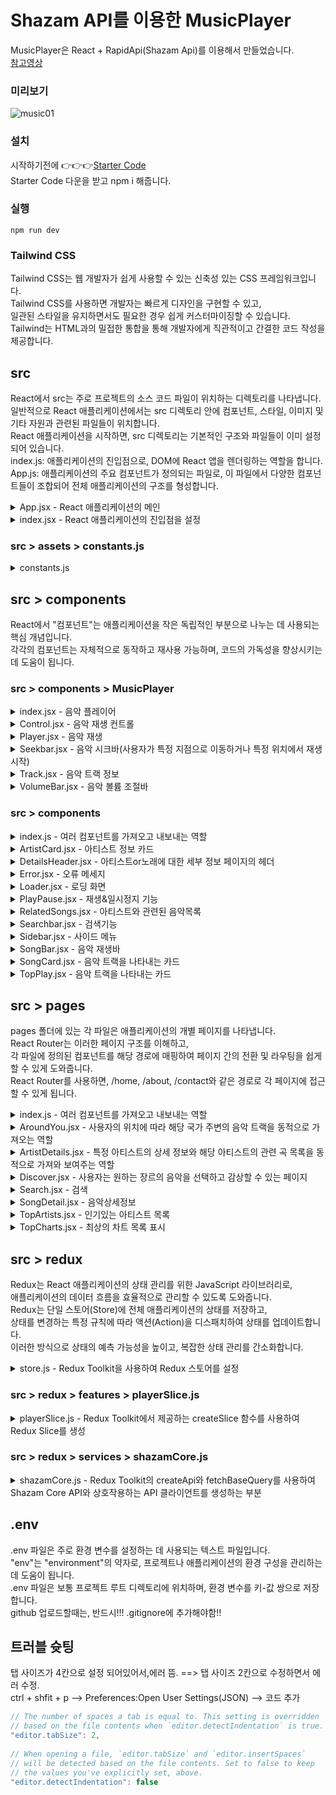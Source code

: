 # Shazam API를 이용한 MusicPlayer
MusicPlayer은 React + RapidApi(Shazam Api)를 이용해서 만들었습니다.<br>
[참고영상](https://www.youtube.com/watch?v=I1cpb0tYV74&t)<br>

### 미리보기
![music01](https://github.com/jinhomun/project_music_player/assets/144635699/bcc1601f-81d2-431e-ad97-5acb2f163ead)

### 설치
시작하기전에 👉👉👉[Starter Code](https://drive.google.com/file/d/1iTlXIZ4T3BBKjgLMsDpQn-Eux1B3ZyXO/view)<br>
Starter Code 다운을 받고 npm i 해줍니다.<br>

### 실행
`npm run dev`

### Tailwind CSS
Tailwind CSS는 웹 개발자가 쉽게 사용할 수 있는 신축성 있는 CSS 프레임워크입니다. <br>
Tailwind CSS를 사용하면 개발자는 빠르게 디자인을 구현할 수 있고, <br>
일관된 스타일을 유지하면서도 필요한 경우 쉽게 커스터마이징할 수 있습니다.<br>
Tailwind는 HTML과의 밀접한 통합을 통해 개발자에게 직관적이고 간결한 코드 작성을 제공합니다.<br>

## src
React에서 src는 주로 프로젝트의 소스 코드 파일이 위치하는 디렉토리를 나타냅니다.<br>
일반적으로 React 애플리케이션에서는 src 디렉토리 안에 컴포넌트, 스타일, 이미지 및 기타 자원과 관련된 파일들이 위치합니다.<br>
React 애플리케이션을 시작하면, src 디렉토리는 기본적인 구조와 파일들이 이미 설정되어 있습니다.<br>
index.js: 애플리케이션의 진입점으로, DOM에 React 앱을 렌더링하는 역할을 합니다.<br>
App.js: 애플리케이션의 주요 컴포넌트가 정의되는 파일로, 이 파일에서 다양한 컴포넌트들이 조합되어 전체 애플리케이션의 구조를 형성합니다.<br>

<details>
<summary>App.jsx - React 애플리케이션의 메인 </summary>
<br>
App 컴포넌트는 각 페이지에 대한 라우팅 및 레이아웃을 조율하며,<br> 
상태 관리를 위해 Redux의 useSelector를 사용하여 현재 재생 중인 노래 정보를 추적합니다.<br>
<br>

```js
import { useSelector } from 'react-redux';
import { Route, Routes } from 'react-router-dom';

import { Searchbar, Sidebar, MusicPlayer, TopPlay } from './components';
import { ArtistDetails, TopArtists, AroundYou, Discover, Search, SongDetails, TopCharts } from './pages';

const App = () => {
  const { activeSong } = useSelector((state) => state.player);

  return (
    <div className="relative flex">
      <Sidebar />
      <div className="flex-1 flex flex-col bg-gradient-to-br from-black to-[#121286]">
        <Searchbar />

        <div className="px-6 h-[calc(100vh-72px)] overflow-y-scroll hide-scrollbar flex xl:flex-row flex-col-reverse">
          <div className="flex-1 h-fit pb-40">
            <Routes>
              <Route path="/" element={<Discover />} />
              <Route path="/top-artists" element={<TopArtists />} />
              <Route path="/top-charts" element={<TopCharts />} />
              <Route path="/around-you" element={<AroundYou />} />
              <Route path="/artists/:id" element={<ArtistDetails />} />
              <Route path="/songs/:songid" element={<SongDetails />} />
              <Route path="/search/:searchTerm" element={<Search />} />
            </Routes>
          </div>
          <div className="xl:sticky relative top-0 h-fit">
            <TopPlay />
          </div>
        </div>
      </div>

      {activeSong?.title && (
        <div className="absolute h-28 bottom-0 left-0 right-0 flex animate-slideup bg-gradient-to-br from-white/10 to-[#2a2a80] backdrop-blur-lg rounded-t-3xl z-10">
          <MusicPlayer />
        </div>
      )}
    </div>
  );
};

export default App;
```
</details>

<details>
<summary>index.jsx - React 애플리케이션의 진입점을 설정</summary>
<br>
이 코드는 React 앱의 시작점으로, React 앱을 구성하고<br>
Redux 스토어와 React Router를 통합하여 전반적인 애플리케이션의 기반을 마련합니다.<br>
<br>

```js
import React from 'react';
import ReactDOM from 'react-dom/client';
import { BrowserRouter as Router } from 'react-router-dom';
import { Provider } from 'react-redux';

import './index.css';
import App from './App';
import { store } from './redux/store';

ReactDOM.createRoot(document.getElementById('root')).render(
  <React.StrictMode>
    <Provider store={store}>
      <Router>
        <App />
      </Router>
    </Provider>
  </React.StrictMode>,
);
```
</details>

### src > assets > constants.js

<details>

<summary>constants.js</summary>
<br>
React 애플리케이션에서 사용될 장르와 네비게이션 링크를 정의하는 부분이고,<br>
'react-icons/hi'에서 불러온 아이콘들은 네비게이션 링크에 그래픽적 표현으로 사용됩니다.<br>
<br>

```js
import { HiOutlineHashtag, HiOutlineHome, HiOutlinePhotograph, HiOutlineUserGroup } from 'react-icons/hi';

export const genres = [
  { title: 'Pop', value: 'POP' },
  { title: 'Hip-Hop', value: 'HIP_HOP_RAP' },
  { title: 'Dance', value: 'DANCE' },
  { title: 'Electronic', value: 'ELECTRONIC' },
  { title: 'Soul', value: 'SOUL_RNB' },
  { title: 'Alternative', value: 'ALTERNATIVE' },
  { title: 'Rock', value: 'ROCK' },
  { title: 'Latin', value: 'LATIN' },
  { title: 'Film', value: 'FILM_TV' },
  { title: 'Country', value: 'COUNTRY' },
  { title: 'Worldwide', value: 'WORLDWIDE' },
  { title: 'Reggae', value: 'REGGAE_DANCE_HALL' },
  { title: 'House', value: 'HOUSE' },
  { title: 'K-Pop', value: 'K_POP' },
];

export const links = [
  { name: 'Discover', to: '/', icon: HiOutlineHome },
  { name: 'Around You', to: '/around-you', icon: HiOutlinePhotograph },
  { name: 'Top Artists', to: '/top-artists', icon: HiOutlineUserGroup },
  { name: 'Top Charts', to: '/top-charts', icon: HiOutlineHashtag },
];
```
</details>

## src > components
React에서 "컴포넌트"는 애플리케이션을 작은 독립적인 부분으로 나누는 데 사용되는 핵심 개념입니다.<br>
각각의 컴포넌트는 자체적으로 동작하고 재사용 가능하며, 코드의 가독성을 향상시키는데 도움이 됩니다. <br>

### src > components > MusicPlayer

<details>
<summary>index.jsx - 음악 플레이어</summary>
<br>
이 코드는 React로 작성된 "MusicPlayer" 컴포넌트를 정의하고 있습니다.<br> 
이 컴포넌트는 음악 플레이어의 주요 기능을 제공하며, Redux를 사용하여 상태를 관리합니다. <br>
<br>

```js
import React from 'react';
import { MdSkipNext, MdSkipPrevious } from 'react-icons/md';
import { BsArrowRepeat, BsFillPauseFill, BsFillPlayFill, BsShuffle } from 'react-icons/bs';

const Controls = ({ isPlaying, repeat, setRepeat, shuffle, setShuffle, currentSongs, handlePlayPause, handlePrevSong, handleNextSong }) => (
  <div className="flex items-center justify-around md:w-36 lg:w-52 2xl:w-80">
    <BsArrowRepeat size={20} color={repeat ? 'red' : 'white'} onClick={() => setRepeat((prev) => !prev)} className="hidden sm:block cursor-pointer" />
    {currentSongs?.length && <MdSkipPrevious size={30} color="#FFF" className="cursor-pointer" onClick={handlePrevSong} />}
    {isPlaying ? (
      <BsFillPauseFill size={45} color="#FFF" onClick={handlePlayPause} className="cursor-pointer" />
    ) : (
      <BsFillPlayFill size={45} color="#FFF" onClick={handlePlayPause} className="cursor-pointer" />
    )}
    {currentSongs?.length && <MdSkipNext size={30} color="#FFF" className="cursor-pointer" onClick={handleNextSong} />}
    <BsShuffle size={20} color={shuffle ? 'red' : 'white'} onClick={() => setShuffle((prev) => !prev)} className="hidden sm:block cursor-pointer" />
  </div>
);

export default Controls;

```
</details>

<details>
<summary>Control.jsx - 음악 재생 컨트롤</summary>
<br>
이 코드는 음악 재생 컨트롤을 담당하는 React 컴포넌트인 Controls를 정의하고 있습니다. <br>
<br>

```js
import React from 'react';
import { MdSkipNext, MdSkipPrevious } from 'react-icons/md';
import { BsArrowRepeat, BsFillPauseFill, BsFillPlayFill, BsShuffle } from 'react-icons/bs';

const Controls = ({ isPlaying, repeat, setRepeat, shuffle, setShuffle, currentSongs, handlePlayPause, handlePrevSong, handleNextSong }) => (
  <div className="flex items-center justify-around md:w-36 lg:w-52 2xl:w-80">
    <BsArrowRepeat size={20} color={repeat ? 'red' : 'white'} onClick={() => setRepeat((prev) => !prev)} className="hidden sm:block cursor-pointer" />
    {currentSongs?.length && <MdSkipPrevious size={30} color="#FFF" className="cursor-pointer" onClick={handlePrevSong} />}
    {isPlaying ? (
      <BsFillPauseFill size={45} color="#FFF" onClick={handlePlayPause} className="cursor-pointer" />
    ) : (
      <BsFillPlayFill size={45} color="#FFF" onClick={handlePlayPause} className="cursor-pointer" />
    )}
    {currentSongs?.length && <MdSkipNext size={30} color="#FFF" className="cursor-pointer" onClick={handleNextSong} />}
    <BsShuffle size={20} color={shuffle ? 'red' : 'white'} onClick={() => setShuffle((prev) => !prev)} className="hidden sm:block cursor-pointer" />
  </div>
);

export default Controls;

```
</details>

<details>
<summary>Player.jsx - 음악 재생</summary>
<br>
React에서 음악 재생을 담당하는 Player 컴포넌트를 정의하고 있습니다. <br>
<br>

```js
/* eslint-disable jsx-a11y/media-has-caption */
import React, { useRef, useEffect } from 'react';

const Player = ({ activeSong, isPlaying, volume, seekTime, onEnded, onTimeUpdate, onLoadedData, repeat }) => {
  const ref = useRef(null);
  // eslint-disable-next-line no-unused-expressions
  if (ref.current) {
    if (isPlaying) {
      ref.current.play();
    } else {
      ref.current.pause();
    }
  }

  useEffect(() => {
    ref.current.volume = volume;
  }, [volume]);
  // updates audio element only on seekTime change (and not on each rerender):
  useEffect(() => {
    ref.current.currentTime = seekTime;
  }, [seekTime]);

  return (
    <audio
      src={activeSong?.hub?.actions[1]?.uri}
      ref={ref}
      loop={repeat}
      onEnded={onEnded}
      onTimeUpdate={onTimeUpdate}
      onLoadedData={onLoadedData}
    />
  );
};

export default Player;

```
</details>

<details>
<summary>Seekbar.jsx - 음악 시크바(사용자가 특정 지점으로 이동하거나 특정 위치에서 재생 시작)</summary>
<br>
이 코드는 음악 재생 Seekbar를 나타내는 React 컴포넌트인 Seekbar를 정의하고 있습니다. <br>
Seekbar(시크바)"는 주로 음악 플레이어나 비디오 플레이어에서 사용되는 UI 요소 중 하나입니다.<br> 
사용자가 특정 지점으로 이동하거나 특정 위치에서 재생을 시작할 수 있는 기능을 제공하는 데 사용됩니다.<br>
<br>

```js
import React from 'react';

const Seekbar = ({ value, min, max, onInput, setSeekTime, appTime }) => {
  // converts the time to format 0:00
  const getTime = (time) => `${Math.floor(time / 60)}:${(`0${Math.floor(time % 60)}`).slice(-2)}`;

  return (
    <div className="hidden sm:flex flex-row items-center">
      <button type="button" onClick={() => setSeekTime(appTime - 5)} className="hidden lg:mr-4 lg:block text-white">
        -
      </button>
      <p className="text-white">{value === 0 ? '0:00' : getTime(value)}</p>
      <input
        type="range"
        step="any"
        value={value}
        min={min}
        max={max}
        onInput={onInput}
        className="md:block w-24 md:w-56 2xl:w-96 h-1 mx-4 2xl:mx-6 rounded-lg"
      />
      <p className="text-white">{max === 0 ? '0:00' : getTime(max)}</p>
      <button type="button" onClick={() => setSeekTime(appTime + 5)} className="hidden lg:ml-4 lg:block text-white">
        +
      </button>
    </div>
  );
};

export default Seekbar;

```
</details>


<details>
<summary>Track.jsx - 음악 트랙 정보</summary>
<br>
이 코드는 React로 작성된 컴포넌트인 "Track"을 정의하고 있습니다.<br>
이 컴포넌트는 현재 재생 중인 음악 트랙의 정보를 표시하는 역할을 합니다.<br>
<br>

```js
import React from 'react';

const Track = ({ isPlaying, isActive, activeSong }) => (
  <div className="flex-1 flex items-center justify-start">
    <div className={`${isPlaying && isActive ? 'animate-[spin_3s_linear_infinite]' : ''} hidden sm:block h-16 w-16 mr-4`}>
      <img src={activeSong?.images?.coverart} alt="cover art" className="rounded-full" />
    </div>
    <div className="w-[50%]">
      <p className="truncate text-white font-bold text-lg">
        {activeSong?.title ? activeSong?.title : 'No active Song'}
      </p>
      <p className="truncate text-gray-300">
        {activeSong?.subtitle ? activeSong?.subtitle : 'No active Song'}
      </p>
    </div>
  </div>
);

export default Track;

```
</details>

<details>
<summary>VolumeBar.jsx - 음악 볼륨 조절바</summary>
<br>
이 코드는 React로 작성된 "VolumeBar" 컴포넌트를 정의하고 있습니다.<br>
이 컴포넌트는 음량 조절을 위한 바와 함께 음소거 및 음량 조절 아이콘을 표시합니다.<br>
<br>

```js
import React from 'react';
import { BsFillVolumeUpFill, BsVolumeDownFill, BsFillVolumeMuteFill } from 'react-icons/bs';

const VolumeBar = ({ value, min, max, onChange, setVolume }) => (
  <div className="hidden lg:flex flex-1 items-center justify-end">
    {value <= 1 && value > 0.5 && <BsFillVolumeUpFill size={25} color="#FFF" onClick={() => setVolume(0)} />}
    {value <= 0.5 && value > 0 && <BsVolumeDownFill size={25} color="#FFF" onClick={() => setVolume(0)} />}
    {value === 0 && <BsFillVolumeMuteFill size={25} color="#FFF" onClick={() => setVolume(1)} />}
    <input
      type="range"
      step="any"
      value={value}
      min={min}
      max={max}
      onChange={onChange}
      className="2xl:w-40 lg:w-32 md:w-32 h-1 ml-2"
    />
  </div>
);

export default VolumeBar;

```
</details>

### src > components

<details>
<summary>index.js - 여러 컴포넌트를 가져오고 내보내는 역할</summary>
<br>
 React 애플리케이션에서 사용되는 여러 컴포넌트들을 가져오고 내보내는 파일입니다.<br>
<br>

```js
import React from 'react';
import { useNavigate } from 'react-router-dom';

const ArtistCard = ({ track }) => {
  const navigate = useNavigate();

  return (
    <div
      className="flex flex-col w-[250px] p-4 bg-white/5 bg-opacity-80 backdrop-blur-sm animate-slideup rounded-lg cursor-pointer"
      onClick={() => navigate(`/artists/${track?.artists[0].adamid}`)}
    >
      <img alt="song_img" src={track?.images?.coverart} className="w-full h-56 rounded-lg" />
      <p className="mt-4 font-semibold text-lg text-white truncate">
        {track?.subtitle}
      </p>
    </div>
  );
};

export default ArtistCard;

```
</details>

<details>
<summary>ArtistCard.jsx - 아티스트 정보 카드</summary>
<br>
 "ArtistCard" 컴포넌트는 간결하게 디자인된 아티스트 정보 카드를 나타내며,<br>
 사용자가 클릭하면 해당 아티스트의 상세 정보 페이지로 이동하도록 구현되어 있습니다.<br>
<br>

```js
import React from 'react';
import { useNavigate } from 'react-router-dom';

const ArtistCard = ({ track }) => {
  const navigate = useNavigate();

  return (
    <div
      className="flex flex-col w-[250px] p-4 bg-white/5 bg-opacity-80 backdrop-blur-sm animate-slideup rounded-lg cursor-pointer"
      onClick={() => navigate(`/artists/${track?.artists[0].adamid}`)}
    >
      <img alt="song_img" src={track?.images?.coverart} className="w-full h-56 rounded-lg" />
      <p className="mt-4 font-semibold text-lg text-white truncate">
        {track?.subtitle}
      </p>
    </div>
  );
};

export default ArtistCard;

```
</details>

<details>
<summary>DetailsHeader.jsx - 아티스트or노래에 대한 세부 정보 페이지의 헤더</summary>
<br>
  "DetailsHeader" 컴포넌트는 아티스트 또는 노래의 세부 정보를 시각적으로 표현하는 헤더를 생성합니다.<br>
<br>

```js
import React from 'react';
import { Link } from 'react-router-dom';

const DetailsHeader = ({ artistId, artistData, songData }) => (
  <div className="relative w-full flex flex-col">
    <div className="w-full bg-gradient-to-l from-transparent to-black sm:h-48 h-28" />

    <div className="absolute inset-0 flex items-center">
      <img
        alt="profile"
        src={
          artistId ? artistData?.attributes?.artwork?.url
            .replace('{w}', '500')
            .replace('{h}', '500')
            : songData?.images?.coverart
        }
        className="sm:w-48 w-28 sm:h-48 h-28 rounded-full object-cover border-2 shadow-xl shadow-black"
      />

      <div className="ml-5">
        <p className="font-bold sm:text-3xl text-xl text-white">
          {artistId ? artistData?.attributes?.name : songData?.title}
        </p>
        {!artistId && (
          <Link to={`/artists/${songData?.artists[0]?.adamid}`}>
            <p className="text-base text-gray-400 mt-2">{songData?.subtitle}</p>
          </Link>
        )}

        <p className="text-base text-gray-400 mt-2">
          {artistId
            ? artistData?.attributes?.genreNames[0]
            : songData?.genres?.primary}
        </p>
      </div>
    </div>

    <div className="w-full sm:h-44 h-24" />
  </div>
);

export default DetailsHeader;

```
</details>

<details>
<summary>Error.jsx - 오류 메세지</summary>
<br>
  이 컴포넌트는 어떤 오류가 발생했을 때 사용자에게 표시될 오류 메시지를 나타냅니다.<br>
<br>

```js
const Error = () => (
  <div className="w-full flex justify-center">
    <h1 className="font-bold text-2xl text-white mt-2">Something went wrong. Please try again.</h1>
  </div>
);

export default Error;

```
</details>

<details>
<summary>Loader.jsx - 로딩 화면</summary>
<br>
  이 컴포넌트는 어떤 작업이 진행 중일 때 사용자에게 로딩 중임을 시각적으로 나타내는 로딩 화면을 표시합니다.<br>
<br>

```js
import { loader } from '../assets';

const Loader = ({ title }) => (
  <div className="w-full flex justify-center items-center flex-col">
    <img src={loader} alt="loader" className="w-32 h-32 object-contain" />
    <h1 className="font-bold text-2xl text-white mt-2"> {title || 'Loading..'}</h1>
  </div>
);

export default Loader;

```
</details>

<details>
<summary>PlayPause.jsx - 재생&일시정지 기능</summary>
<br>
 "PlayPause" 컴포넌트는 음악 재생 및 일시정지를 나타내는 아이콘을 사용하여 사용자에게 간편한 제어 기능을 제공합니다.<br>
<br>

```js
import React from 'react';
import { FaPauseCircle, FaPlayCircle } from 'react-icons/fa';

const PlayPause = ({ isPlaying, activeSong, song, handlePause, handlePlay }) => (isPlaying && activeSong?.title === song.title ? (
  <FaPauseCircle
    size={35}
    className="text-gray-300"
    onClick={handlePause}
  />
) : (
  <FaPlayCircle
    size={35}
    className="text-gray-300"
    onClick={handlePlay}
  />
));

export default PlayPause;

```
</details>

<details>
<summary>RelatedSongs.jsx - 아티스트와 관련된 음악목록</summary>
<br>
  "RelatedSongs" 컴포넌트는 특정 아티스트와 관련된 음악 목록을 제공하며, 각 음악은 "SongBar"를 통해 나타낼 수 있습니다.<br>
<br>

```js
import React from 'react';

import SongBar from './SongBar';

const RelatedSongs = ({ data, artistId, isPlaying, activeSong, handlePauseClick, handlePlayClick }) => (
  <div className="flex flex-col">
    <h1 className="font-bold text-3xl text-white">Related Songs:</h1>

    <div className="mt-6 w-full flex flex-col">
      {data?.map((song, i) => (
        <SongBar
          key={`${artistId}-${song.key}-${i}`}
          song={song}
          i={i}
          artistId={artistId}
          isPlaying={isPlaying}
          activeSong={activeSong}
          handlePauseClick={handlePauseClick}
          handlePlayClick={handlePlayClick}
        />
      ))}
    </div>
  </div>
);

export default RelatedSongs;

```
</details>

<details>
<summary>Searchbar.jsx - 검색기능</summary>
<br>
  "Searchbar" 컴포넌트는 사용자에게 검색 기능을 제공하는 간결하고 스타일링된 검색바를 표시합니다.<br>
  검색어를 입력하고 제출하면 해당 검색어로 라우팅되어 검색 결과 페이지로 이동합니다.<br>
<br>

```js
import React, { useState } from 'react';
import { useNavigate } from 'react-router-dom';

import { FiSearch } from 'react-icons/fi';

const Searchbar = () => {
  const navigate = useNavigate();
  const [searchTerm, setSearchTerm] = useState('');

  const handleSubmit = (e) => {
    e.preventDefault();

    navigate(`/search/${searchTerm}`);
  };

  return (
    <form onSubmit={handleSubmit} autoComplete="off" className="p-2 text-gray-400 focus-within:text-gray-600">
      <label htmlFor="search-field" className="sr-only">
        Search all files
      </label>
      <div className="flex flex-row justify-start items-center">
        <FiSearch aria-hidden="true" className="w-5 h-5 ml-4" />
        <input
          name="search-field"
          autoComplete="off"
          id="search-field"
          className="flex-1 bg-transparent border-none placeholder-gray-500 outline-none text-base text-white p-4"
          placeholder="Search"
          type="search"
          value={searchTerm}
          onChange={(e) => setSearchTerm(e.target.value)}
        />
      </div>
    </form>
  );
};

export default Searchbar;

```
</details>

<details>
<summary>Sidebar.jsx - 사이드 메뉴</summary>
<br>
  "Sidebar" 컴포넌트는 웹 페이지에서 일반적인 크기의 화면에서는 사이드바를 표시하고,<br>
  모바일 화면에서는 햄버거 메뉴를 통해 메뉴를 펼치거나 닫을 수 있도록 제공합니다.<br>
<br>

```js
import React, { useState } from 'react';
import { NavLink } from 'react-router-dom';
import { HiOutlineHashtag, HiOutlineHome, HiOutlineMenu, HiOutlinePhotograph, HiOutlineUserGroup } from 'react-icons/hi';
import { RiCloseLine } from 'react-icons/ri';

import { logo } from '../assets';

const links = [
  { name: 'Discover', to: '/', icon: HiOutlineHome },
  { name: 'Around You', to: '/around-you', icon: HiOutlinePhotograph },
  { name: 'Top Artists', to: '/top-artists', icon: HiOutlineUserGroup },
  { name: 'Top Charts', to: '/top-charts', icon: HiOutlineHashtag },
];

const NavLinks = ({ handleClick }) => (
  <div className="mt-10">
    {links.map((item) => (
      <NavLink
        key={item.name}
        to={item.to}
        className="flex flex-row justify-start items-center my-8 text-sm font-medium text-gray-400 hover:text-cyan-400"
        onClick={() => handleClick && handleClick()}
      >
        <item.icon className="w-6 h-6 mr-2" />
        {item.name}
      </NavLink>
    ))}
  </div>
);

const Sidebar = () => {
  const [mobileMenuOpen, setMobileMenuOpen] = useState(false);

  return (
    <>
      <div className="md:flex hidden flex-col w-[240px] py-10 px-4 bg-[#191624]">
        <img src={logo} alt="logo" className="w-full h-14 object-contain" />
        <NavLinks />
      </div>

      {/* Mobile sidebar */}
      <div className="absolute md:hidden block top-6 right-3">
        {!mobileMenuOpen ? (
          <HiOutlineMenu className="w-6 h-6 mr-2 text-white" onClick={() => setMobileMenuOpen(true)} />
        ) : (
          <RiCloseLine className="w-6 h-6 mr-2 text-white" onClick={() => setMobileMenuOpen(false)} />
        )}
      </div>

      <div className={`absolute top-0 h-screen w-2/3 bg-gradient-to-tl from-white/10 to-[#483D8B] backdrop-blur-lg z-10 p-6 md:hidden smooth-transition ${mobileMenuOpen ? 'left-0' : '-left-full'}`}>
        <img src={logo} alt="logo" className="w-full h-14 object-contain" />
        <NavLinks handleClick={() => setMobileMenuOpen(false)} />
      </div>
    </>
  );
};

export default Sidebar;

```
</details>

<details>
<summary>SongBar.jsx - 음악 재생바</summary>
<br>
   "SongBar" 컴포넌트는 각 음악 트랙을 바 형태로 표시하며, 클릭 시에는 해당 트랙의 상세 정보 페이지로 이동할 수 있습니다. 
   만약 음악 트랙이 가수에 속한 것이라면 재생 및 일시정지 기능(PlayPause)을 수행하는 버튼도 표시됩니다.<br>
<br>

```js
/* eslint-disable no-nested-ternary */
import React from 'react';
import { Link } from 'react-router-dom';

import PlayPause from './PlayPause';

const SongBar = ({ song, i, artistId, isPlaying, activeSong, handlePauseClick, handlePlayClick }) => (
  <div className={`w-full flex flex-row items-center hover:bg-[#4c426e] ${activeSong?.title === song?.title ? 'bg-[#4c426e]' : 'bg-transparent'} py-2 p-4 rounded-lg cursor-pointer mb-2`}>
    <h3 className="font-bold text-base text-white mr-3">{i + 1}.</h3>
    <div className="flex-1 flex flex-row justify-between items-center">
      <img
        className="w-20 h-20 rounded-lg"
        src={artistId ? song?.attributes?.artwork?.url.replace('{w}', '125').replace('{h}', '125') : song?.images?.coverart}
        alt={song?.title}
      />
      <div className="flex-1 flex flex-col justify-center mx-3">
        {!artistId ? (
          <Link to={`/songs/${song.key}`}>
            <p className="text-xl font-bold text-white">
              {song?.title}
            </p>
          </Link>
        ) : (
          <p className="text-xl font-bold text-white">
            {song?.attributes?.name}
          </p>
        )}
        <p className="text-base text-gray-300 mt-1">
          {artistId ? song?.attributes?.albumName : song?.subtitle}
        </p>
      </div>
    </div>
    {!artistId
      ? (
        <PlayPause
          isPlaying={isPlaying}
          activeSong={activeSong}
          song={song}
          handlePause={handlePauseClick}
          handlePlay={() => handlePlayClick(song, i)}
        />
      )
      : null}
  </div>
);

export default SongBar;

```
</details>

<details>
<summary>SongCard.jsx - 음악 트랙을 나타내는 카드</summary>
<br>
  "SongCard" 컴포넌트는 각 음악 트랙을 카드 형태로 나타내며, 사용자가 해당 트랙을 클릭할 때마다 플레이어 컨트롤이 동적으로 표시됩니다.<br>
  페이지 내에서 음악 트랙을 손쉽게 찾고 이동할 수 있는 유용한 인터페이스를 제공합니다.<br>
<br>

```js
import React from 'react';
import { Link } from 'react-router-dom';
import { useDispatch } from 'react-redux';

import PlayPause from './PlayPause';
import { playPause, setActiveSong } from '../redux/features/playerSlice';

const SongCard = ({ song, isPlaying, activeSong, data, i }) => {
  const dispatch = useDispatch();

  const handlePauseClick = () => {
    dispatch(playPause(false));
  };

  const handlePlayClick = () => {
    dispatch(setActiveSong({ song, data, i }));
    dispatch(playPause(true));
  };

  return (
    <div className="flex flex-col w-[250px] p-4 bg-white/5 bg-opacity-80 backdrop-blur-sm animate-slideup rounded-lg cursor-pointer">
      <div className="relative w-full h-56 group">
        <div className={`absolute inset-0 justify-center items-center bg-black bg-opacity-50 group-hover:flex ${activeSong?.title === song.title ? 'flex bg-black bg-opacity-70' : 'hidden'}`}>
          <PlayPause
            isPlaying={isPlaying}
            activeSong={activeSong}
            song={song}
            handlePause={handlePauseClick}
            handlePlay={handlePlayClick}
          />
        </div>
        <img
          alt="song_img"
          src={song.images?.coverart || 'https://github.com/jinhomun/project_music_player/assets/144635699/4bd79709-29fe-41fe-beb3-852add0cb704'} // Provide the path to your default image
          className="w-full h-full rounded-lg"
        />
      </div>

      <div className="mt-4 flex flex-col">
        <p className="font-semibold text-lg text-white truncate">
          <Link to={`/songs/${song?.key}`}>
            {song.title}
          </Link>
        </p>
        <p className="text-sm truncate text-gray-300 mt-1">
          <Link to={song.artists ? `/artists/${song?.artists[0]?.adamid}` : '/top-artists'}>
            {song.subtitle}
          </Link>
        </p>
      </div>
    </div>
  );
};

export default SongCard;

```
</details>

<details>
<summary>TopPlay.jsx - 음악 트랙을 나타내는 카드</summary>
<br>
 "TopPlay" 컴포넌트는 Shazam의 상위 차트와 아티스트를 사용자에게 시각적으로 표시하며,<br>
 사용자가 상위 차트의 음악을 재생하거나 상위 아티스트의 이미지를 스와이프하여 둘러볼 수 있도록 구성되어 있습니다.<br>
<br>

```js
/* eslint-disable import/no-unresolved */
import React, { useEffect, useRef } from 'react';
import { Link } from 'react-router-dom';
import { useSelector, useDispatch } from 'react-redux';
import { Swiper, SwiperSlide } from 'swiper/react';
import { FreeMode } from 'swiper';

import PlayPause from './PlayPause';
import { playPause, setActiveSong } from '../redux/features/playerSlice';
import { useGetTopChartsQuery } from '../redux/services/shazamCore';

import 'swiper/css';
import 'swiper/css/free-mode';

const TopChartCard = ({ song, i, isPlaying, activeSong, handlePauseClick, handlePlayClick }) => (
  <div className={`w-full flex flex-row items-center hover:bg-[#4c426e] ${activeSong?.title === song?.title ? 'bg-[#4c426e]' : 'bg-transparent'} py-2 p-4 rounded-lg cursor-pointer mb-2`}>
    <h3 className="font-bold text-base text-white mr-3">{i + 1}.</h3>
    <div className="flex-1 flex flex-row justify-between items-center">
      <img className="w-20 h-20 rounded-lg" src={song.images?.coverart || 'https://github.com/jinhomun/project_music_player/assets/144635699/4bd79709-29fe-41fe-beb3-852add0cb704'} alt={song?.title} />

      <div className="flex-1 flex flex-col justify-center mx-3">
        <Link to={`/songs/${song.key}`}>
          <p className="text-xl font-bold text-white">
            {song?.title}
          </p>
        </Link>
        <Link to={`/artists/${song?.artists?.[0]?.adamid}`}>
          <p className="text-base text-gray-300 mt-1">
            {song?.subtitle}
          </p>
        </Link>
      </div>
    </div>
    <PlayPause
      isPlaying={isPlaying}
      activeSong={activeSong}
      song={song}
      handlePause={handlePauseClick}
      handlePlay={handlePlayClick}
    />
  </div>
);

const TopPlay = () => {
  const dispatch = useDispatch();
  const { activeSong, isPlaying } = useSelector((state) => state.player);
  const { data } = useGetTopChartsQuery();
  const divRef = useRef(null);

  useEffect(() => {
    divRef.current.scrollIntoView({ behavior: 'smooth' });
  });

  const topPlays = data?.slice(0, 5);

  const handlePauseClick = () => {
    dispatch(playPause(false));
  };

  const handlePlayClick = (song, i) => {
    dispatch(setActiveSong({ song, data, i }));
    dispatch(playPause(true));
  };

  return (
    <div ref={divRef} className="xl:ml-6 ml-0 xl:mb-0 mb-6 flex-1 xl:max-w-[500px] max-w-full flex flex-col">
      <div className="w-full flex flex-col">
        <div className="flex flex-row justify-between items-center">
          <h2 className="text-white font-bold text-2xl">Top Charts</h2>
          <Link to="/top-charts">
            <p className="text-gray-300 text-base cursor-pointer">See more</p>
          </Link>
        </div>

        <div className="mt-4 flex flex-col gap-1">
          {topPlays?.map((song, i) => (
            <TopChartCard
              key={song.key}
              song={song}
              i={i}
              isPlaying={isPlaying}
              activeSong={activeSong}
              handlePauseClick={handlePauseClick}
              handlePlayClick={() => handlePlayClick(song, i)}
            />
          ))}
        </div>
      </div>

      <div className="w-full flex flex-col mt-8">
        <div className="flex flex-row justify-between items-center">
          <h2 className="text-white font-bold text-2xl">Top Artists</h2>
          <Link to="/top-artists">
            <p className="text-gray-300 text-base cursor-pointer">See more</p>
          </Link>
        </div>

        <Swiper
          slidesPerView="auto"
          spaceBetween={15}
          freeMode
          centeredSlides
          centeredSlidesBounds
          modules={[FreeMode]}
          className="mt-4"
        >
          {topPlays?.slice(0, 5).map((artist) => (
            <SwiperSlide
              key={artist?.key}
              style={{ width: '25%', height: 'auto' }}
              className="shadow-lg rounded-full animate-slideright"
            >
              {artist?.artists && artist?.artists[0] && (
                <Link to={`/artists/${artist.artists[0].adamid}`}>
                  <img src={artist?.images?.background} alt="Name" className="rounded-full w-full object-cover" />
                </Link>
              )}
            </SwiperSlide>
          ))}
        </Swiper>
      </div>
    </div>
  );
};

export default TopPlay;

```
</details>

## src > pages
pages 폴더에 있는 각 파일은 애플리케이션의 개별 페이지를 나타냅니다.<br>
React Router는 이러한 페이지 구조를 이해하고,<br> 
각 파일에 정의된 컴포넌트를 해당 경로에 매핑하여 페이지 간의 전환 및 라우팅을 쉽게 할 수 있게 도와줍니다.<br>
React Router를 사용하면, /home, /about, /contact와 같은 경로로 각 페이지에 접근할 수 있게 됩니다.<br>

<details>
<summary>index.js - 여러 컴포넌트를 가져오고 내보내는 역할</summary>
<br>
React 애플리케이션에서 사용되는 여러 페이지 컴포넌트들을 내보내는 파일입니다.<br>
<br>

```js
import Discover from './Discover';
import TopArtists from './TopArtists';
import ArtistDetails from './ArtistDetails';
import SongDetails from './SongDetails';
import Search from './Search';
import TopCharts from './TopCharts';
import AroundYou from './AroundYou';

export {
  Discover,
  Search,
  TopArtists,
  ArtistDetails,
  SongDetails,
  TopCharts,
  AroundYou,
};

```
</details>

<details>
<summary>AroundYou.jsx - 사용자의 위치에 따라 해당 국가 주변의 음악 트랙을 동적으로 가져오는 역할</summary>
<br>
 컴포넌트는 사용자의 위치에 따라 Shazam API를 활용하여 해당 국가 주변의 음악 트랙을 동적으로 가져와 보여주는 역할을 수행합니다.<br>
<br>

```js
import React, { useState, useEffect } from 'react';
import axios from 'axios';
import { useSelector } from 'react-redux';

import { Error, Loader, SongCard } from '../components';
import { useGetSongsByCountryQuery } from '../redux/services/shazamCore';

const CountryTracks = () => {
  const [country, setCountry] = useState('');
  const [loading, setLoading] = useState(true);
  const { activeSong, isPlaying } = useSelector((state) => state.player);
  const { data, isFetching, error } = useGetSongsByCountryQuery(country);

  useEffect(() => {
    axios
      .get(`https://geo.ipify.org/api/v2/country?apiKey=${import.meta.env.VITE_GEO_API_KEY}`)
      .then((res) => setCountry(res?.data?.location.country))
      .catch((err) => console.log(err))
      .finally(() => setLoading(false));
  }, [country]);

  if (isFetching && loading) return <Loader title="Loading Songs around you..." />;

  if (error && country !== '') return <Error />;

  return (
    <div className="flex flex-col">
      <h2 className="font-bold text-3xl text-white text-left mt-4 mb-10">Around you <span className="font-black">{country}</span></h2>

      <div className="flex flex-wrap sm:justify-start justify-center gap-8">
        {data?.map((song, i) => (
          <SongCard
            key={song.key}
            song={song}
            isPlaying={isPlaying}
            activeSong={activeSong}
            data={data}
            i={i}
          />
        ))}
      </div>
    </div>
  );
};

export default CountryTracks;
```
</details>

<details>
<summary>ArtistDetails.jsx - 특정 아티스트의 상세 정보와 해당 아티스트의 관련 곡 목록을 동적으로 가져와 보여주는 역할</summary>
<br>
 컴포넌트는 특정 아티스트의 상세 정보와 해당 아티스트의 관련 곡 목록을 동적으로 가져와 보여주는 역할을 수행합니다.<br>
<br>

```js
import React from 'react';
import { useParams } from 'react-router-dom';
import { useSelector } from 'react-redux';
import { DetailsHeader, Error, Loader, RelatedSongs } from '../components';

import { useGetArtistDetailsQuery } from '../redux/services/shazamCore';

const ArtistDetails = () => {
  const { id: artistId } = useParams();
  const { activeSong, isPlaying } = useSelector((state) => state.player);
  const { data: artistData, isFetching: isFetchingArtistDetails, error } = useGetArtistDetailsQuery(artistId);

  if (isFetchingArtistDetails) return <Loader title="Loading artist details..." />;

  if (error) return <Error />;

  return (
    <div className="flex flex-col">
      <DetailsHeader
        artistId={artistId}
        artistData={artistData?.data[0]}
      />

      <RelatedSongs
        data={artistData?.data[0].views['top-songs']?.data}
        artistId={artistId}
        isPlaying={isPlaying}
        activeSong={activeSong}
      />
    </div>
  );
};

export default ArtistDetails;
```
</details>

<details>
<summary>Discover.jsx - 사용자는 원하는 장르의 음악을 선택하고 감상할 수 있는 페이지</summary>
<br>
 Discover 컴포넌트로, 특정 장르의 음악을 탐색하고 표시하는 역할을 합니다..<br>
<br>

```js
import React from 'react';
import { useDispatch, useSelector } from 'react-redux';

import { Error, Loader, SongCard } from '../components';
import { selectGenreListId } from '../redux/features/playerSlice';
import { useGetSongsByGenreQuery } from '../redux/services/shazamCore';
import { genres } from '../assets/constants';

const Discover = () => {
  const dispatch = useDispatch();
  const { genreListId } = useSelector((state) => state.player);
  const { activeSong, isPlaying } = useSelector((state) => state.player);
  const { data, isFetching, error } = useGetSongsByGenreQuery(genreListId || 'POP');

  if (isFetching) return <Loader title="Loading songs..." />;

  if (error) return <Error />;

  const genreTitle = genres.find(({ value }) => value === genreListId)?.title;

  return (
    <div className="flex flex-col">
      <div className="w-full flex justify-between items-center sm:flex-row flex-col mt-4 mb-10">
        <h2 className="font-bold text-3xl text-white text-left">Discover {genreTitle}</h2>

        <select
          onChange={(e) => dispatch(selectGenreListId(e.target.value))}
          value={genreListId || 'pop'}
          className="bg-black text-gray-300 p-3 text-sm rounded-lg outline-none sm:mt-0 mt-5"
        >
          {genres.map((genre) => <option key={genre.value} value={genre.value}>{genre.title}</option>)}
        </select>
      </div>

      <div className="flex flex-wrap sm:justify-start justify-center gap-8">
        {data?.map((song, i) => (
          <SongCard
            key={song.key}
            song={song}
            isPlaying={isPlaying}
            activeSong={activeSong}
            data={data}
            i={i}
          />
        ))}
      </div>
    </div>
  );
};

export default Discover;
```
</details>

<details>
<summary>Search.jsx - 검색</summary>
<br>
이 컴포넌트를 통해 사용자는 검색 결과를 시각적으로 확인하고 검색어와 관련된 음악을 찾을 수 있습니다.<br>
<br>

```js
import React from 'react';
import { useSelector } from 'react-redux';
import { useParams } from 'react-router-dom';

import { Error, Loader, SongCard } from '../components';
import { useGetSongsBySearchQuery } from '../redux/services/shazamCore';

const Search = () => {
  const { searchTerm } = useParams();
  const { activeSong, isPlaying } = useSelector((state) => state.player);
  const { data, isFetching, error } = useGetSongsBySearchQuery(searchTerm);

  const songs = data?.tracks?.hits.map((song) => song.track);

  if (isFetching) return <Loader title={`Searching ${searchTerm}...`} />;

  if (error) return <Error />;

  return (
    <div className="flex flex-col">
      <h2 className="font-bold text-3xl text-white text-left mt-4 mb-10">Showing results for <span className="font-black">{searchTerm}</span></h2>

      <div className="flex flex-wrap sm:justify-start justify-center gap-8">
        {songs.map((song, i) => (
          <SongCard
            key={song.key}
            song={song}
            isPlaying={isPlaying}
            activeSong={activeSong}
            data={data}
            i={i}
          />
        ))}
      </div>
    </div>
  );
};

export default Search;

```
</details>

<details>
<summary>SongDetail.jsx - 음악상세정보</summary>
<br>
이 컴포넌트를 통해 사용자는 현재 곡의 세부 정보 및 관련된 곡들을 편리하게 확인하고, 가사도 함께 확인할 수 있습니다.<br>
<br>

```js
import React from 'react';
import { useParams } from 'react-router-dom';
import { useSelector, useDispatch } from 'react-redux';
import { DetailsHeader, Error, Loader, RelatedSongs } from '../components';

import { setActiveSong, playPause } from '../redux/features/playerSlice';
import { useGetSongDetailsQuery, useGetSongRelatedQuery } from '../redux/services/shazamCore';

const SongDetails = () => {
  const dispatch = useDispatch();
  const { songid, id: artistId } = useParams();
  const { activeSong, isPlaying } = useSelector((state) => state.player);

  const { data, isFetching: isFetchinRelatedSongs, error } = useGetSongRelatedQuery({ songid });
  const { data: songData, isFetching: isFetchingSongDetails } = useGetSongDetailsQuery({ songid });

  if (isFetchingSongDetails && isFetchinRelatedSongs) return <Loader title="Searching song details" />;

  console.log(songData);

  if (error) return <Error />;

  const handlePauseClick = () => {
    dispatch(playPause(false));
  };

  const handlePlayClick = (song, i) => {
    dispatch(setActiveSong({ song, data, i }));
    dispatch(playPause(true));
  };

  return (
    <div className="flex flex-col">
      <DetailsHeader
        artistId={artistId}
        songData={songData}
      />

      <div className="mb-10">
        <h2 className="text-white text-3xl font-bold">Lyrics:</h2>

        <div className="mt-5">
          {songData?.sections[1].type === 'LYRICS'
            ? songData?.sections[1]?.text.map((line, i) => (
              <p key={`lyrics-${line}-${i}`} className="text-gray-400 text-base my-1">{line}</p>
            ))
            : (
              <p className="text-gray-400 text-base my-1">Sorry, No lyrics found!</p>
            )}
        </div>
      </div>

      <RelatedSongs
        data={data}
        artistId={artistId}
        isPlaying={isPlaying}
        activeSong={activeSong}
        handlePauseClick={handlePauseClick}
        handlePlayClick={handlePlayClick}
      />

    </div>
  );
};

export default SongDetails;
```
</details>

<details>
<summary>TopArtists.jsx - 인기있는 아티스트 목록</summary>
<br>
이 컴포넌트를 통해 사용자는 Shazam 차트에서 현재 인기 있는 아티스트 목록을 확인할 수 있습니다.<br>
<br>

```js
import React from 'react';

import { ArtistCard, Error, Loader } from '../components';
import { useGetTopChartsQuery } from '../redux/services/shazamCore';

const TopArtists = () => {
  const { data, isFetching, error } = useGetTopChartsQuery();

  if (isFetching) return <Loader title="Loading artists..." />;

  if (error) return <Error />;

  return (
    <div className="flex flex-col">
      <h2 className="font-bold text-3xl text-white text-left mt-4 mb-10">Top artists</h2>

      <div className="flex flex-wrap sm:justify-start justify-center gap-8">
        {data?.map((track) => <ArtistCard key={track.key} track={track} />)}
      </div>
    </div>
  );
};

export default TopArtists;
```
</details>

<details>
<summary>TopCharts.jsx - 최상의 차트 목록 표시</summary>
<br>
이 코드는 Shazam API를 사용하여 가져온 현재의 Top Charts(최상위 차트) 목록을 표시하는 TopCharts 컴포넌트입니다.<br>
<br>

```js
import React from 'react';
import { useSelector } from 'react-redux';

import { Error, Loader, SongCard } from '../components';
import { useGetTopChartsQuery } from '../redux/services/shazamCore';

const TopCharts = () => {
  const { data, isFetching, error } = useGetTopChartsQuery();
  const { activeSong, isPlaying } = useSelector((state) => state.player);

  if (isFetching) return <Loader title="Loading Top Charts" />;

  if (error) return <Error />;

  return (
    <div className="flex flex-col">
      <h2 className="font-bold text-3xl text-white text-left mt-4 mb-10">Discover Top Charts</h2>

      <div className="flex flex-wrap sm:justify-start justify-center gap-8">
        {data.map((song, i) => (
          <SongCard
            key={song.key}
            song={song}
            isPlaying={isPlaying}
            activeSong={activeSong}
            data={data}
            i={i}
          />
        ))}
      </div>
    </div>
  );
};

export default TopCharts;
```
</details>

## src > redux
Redux는 React 애플리케이션의 상태 관리를 위한 JavaScript 라이브러리로,<br>
애플리케이션의 데이터 흐름을 효율적으로 관리할 수 있도록 도와줍니다.<br> 
Redux는 단일 스토어(Store)에 전체 애플리케이션의 상태를 저장하고,<br> 
상태를 변경하는 특정 규칙에 따라 액션(Action)을 디스패치하여 상태를 업데이트합니다.<br> 
이러한 방식으로 상태의 예측 가능성을 높이고, 복잡한 상태 관리를 간소화합니다.<br>

<details>
<summary>store.js - Redux Toolkit을 사용하여 Redux 스토어를 설정 </summary>
<br>
이 코드는 Redux Toolkit을 사용하여 효율적으로 Redux 스토어를 구성하고,<br> 
비동기 데이터 fetching을 위해 Shazam Core API와 Redux Toolkit Query를 통합하는 예시입니다.<br>
<br>

```js
import { configureStore } from '@reduxjs/toolkit';

import playerReducer from './features/playerSlice';
import { shazamCoreApi } from './services/shazamCore';

export const store = configureStore({
  reducer: {
    [shazamCoreApi.reducerPath]: shazamCoreApi.reducer,
    player: playerReducer,
  },
  middleware: (getDefaultMiddleware) => getDefaultMiddleware().concat(shazamCoreApi.middleware),
});
```
</details>

### src > redux > features > playerSlice.js
<details>
<summary>playerSlice.js - Redux Toolkit에서 제공하는 createSlice 함수를 사용하여 Redux Slice를 생성 </summary>
<br>
이 코드는 Redux Slice를 사용하여 애플리케이션의 플레이어 상태 및 관련 액션들을 효율적으로 정의한 것입니다.<br> 
이를 통해 Redux 코드를 보다 간결하게 유지하고 액션 및 상태를 쉽게 관리할 수 있습니다.<br>
<br>

```js
import { createSlice } from '@reduxjs/toolkit';

const initialState = {
  currentSongs: [],
  currentIndex: 0,
  isActive: false,
  isPlaying: false,
  activeSong: {},
  genreListId: '',
};

const playerSlice = createSlice({
  name: 'player',
  initialState,
  reducers: {
    setActiveSong: (state, action) => {
      state.activeSong = action.payload.song;

      if (action.payload?.data?.tracks?.hits) {
        state.currentSongs = action.payload.data.tracks.hits;
      } else if (action.payload?.data?.properties) {
        state.currentSongs = action.payload?.data?.tracks;
      } else {
        state.currentSongs = action.payload.data;
      }

      state.currentIndex = action.payload.i;
      state.isActive = true;
    },

    nextSong: (state, action) => {
      if (state.currentSongs[action.payload]?.track) {
        state.activeSong = state.currentSongs[action.payload]?.track;
      } else {
        state.activeSong = state.currentSongs[action.payload];
      }

      state.currentIndex = action.payload;
      state.isActive = true;
    },

    prevSong: (state, action) => {
      if (state.currentSongs[action.payload]?.track) {
        state.activeSong = state.currentSongs[action.payload]?.track;
      } else {
        state.activeSong = state.currentSongs[action.payload];
      }

      state.currentIndex = action.payload;
      state.isActive = true;
    },

    playPause: (state, action) => {
      state.isPlaying = action.payload;
    },

    selectGenreListId: (state, action) => {
      state.genreListId = action.payload;
    },
  },
});

export const { setActiveSong, nextSong, prevSong, playPause, selectGenreListId } = playerSlice.actions;

export default playerSlice.reducer;
```
</details>

### src > redux > services > shazamCore.js
<details>
<summary>shazamCore.js - Redux Toolkit의 createApi와 fetchBaseQuery를 사용하여 Shazam Core API와 상호작용하는 API 클라이언트를 생성하는 부분</summary>
<br>
이 코드는 Redux Toolkit Query를 사용하여 각 API 엔드포인트에 대한 쿼리 함수와 리액트 훅을 생성하며,<br>
이를 사용하여 애플리케이션에서 Shazam Core API와 통신합니다.<br>
<br>

```js
import { createApi, fetchBaseQuery } from '@reduxjs/toolkit/query/react';

export const shazamCoreApi = createApi({
  reducerPath: 'shazamCoreApi',
  baseQuery: fetchBaseQuery({
    baseUrl: 'https://shazam-core.p.rapidapi.com/',
    prepareHeaders: (headers) => {
      headers.set('X-RapidAPI-Key', import.meta.env.VITE_SHAZAM_CORE_RAPID_API_KEY);

      return headers;
    },
  }),
  endpoints: (builder) => ({
    getTopCharts: builder.query({ query: () => 'v1/charts/world' }),
    getSongsByGenre: builder.query({ query: (genre) => `v1/charts/genre-world?genre_code=${genre}` }),
    getSongsByCountry: builder.query({ query: (countryCode) => `v1/charts/country?country_code=${countryCode}` }),
    getSongsBySearch: builder.query({ query: (searchTerm) => `v1/search/multi?search_type=SONGS_ARTISTS&query=${searchTerm}` }),
    getArtistDetails: builder.query({ query: (artistId) => `v2/artists/details?artist_id=${artistId}` }),
    getSongDetails: builder.query({ query: ({ songid }) => `v1/tracks/details?track_id=${songid}` }),
    getSongRelated: builder.query({ query: ({ songid }) => `v1/tracks/related?track_id=${songid}` }),
  }),
});

export const {
  useGetTopChartsQuery,
  useGetSongsByGenreQuery,
  useGetSongsByCountryQuery,
  useGetSongsBySearchQuery,
  useGetArtistDetailsQuery,
  useGetSongDetailsQuery,
  useGetSongRelatedQuery,
} = shazamCoreApi;

```
</details>

## .env
.env 파일은 주로 환경 변수를 설정하는 데 사용되는 텍스트 파일입니다.<br>
"env"는 "environment"의 약자로, 프로젝트나 애플리케이션의 환경 구성을 관리하는 데 도움이 됩니다.<br>
.env 파일은 보통 프로젝트 루트 디렉토리에 위치하며, 환경 변수를 키-값 쌍으로 저장합니다.<br>
github 업로드할때는, 반드시!!! .gitignore에 추가해야함!!<br>

## 트러블 슛팅
탭 사이즈가 4칸으로 설정 되어있어서,에러 뜸. ==> 탭 사이즈 2칸으로 수정하면서 에러 수정.  
ctrl + shfit + p  -->  Preferences:Open User Settings(JSON) -->  코드 추가
```js
// The number of spaces a tab is equal to. This setting is overridden
// based on the file contents when `editor.detectIndentation` is true.
"editor.tabSize": 2,
 
// When opening a file, `editor.tabSize` and `editor.insertSpaces`
// will be detected based on the file contents. Set to false to keep
// the values you've explicitly set, above.
"editor.detectIndentation": false
```